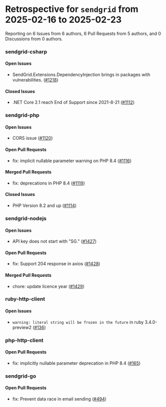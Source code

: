 # Retrospective for `sendgrid` from 2025-02-16 to 2025-02-23

Reporting on 6 Issues from 6 authors, 6 Pull Requests from 5 authors, and 0 Discussions from 0 authors.


### sendgrid-csharp

#### Open Issues

- SendGrid.Extensions.DependencyInjection brings in packages with vulnerabilities. ([#1218](https://github.com/sendgrid/sendgrid-csharp/issues/1218))

#### Closed Issues

- .NET Core 2.1 reach End of Support since 2021-8-21 ([#1112](https://github.com/sendgrid/sendgrid-csharp/issues/1112))

### sendgrid-php

#### Open Issues

- CORS issue ([#1120](https://github.com/sendgrid/sendgrid-php/issues/1120))

#### Open Pull Requests

- fix: implicit nullable parameter warning on PHP 8.4 ([#1116](https://github.com/sendgrid/sendgrid-php/pull/1116))

#### Merged Pull Requests

- fix: deprecations in PHP 8.4 ([#1119](https://github.com/sendgrid/sendgrid-php/pull/1119))

#### Closed Issues

- PHP Version 8.2 and up ([#1114](https://github.com/sendgrid/sendgrid-php/issues/1114))

### sendgrid-nodejs

#### Open Issues

- API key does not start with "SG." ([#1427](https://github.com/sendgrid/sendgrid-nodejs/issues/1427))

#### Open Pull Requests

- fix: Support 204 response in axios ([#1428](https://github.com/sendgrid/sendgrid-nodejs/pull/1428))

#### Merged Pull Requests

- chore: update licence year ([#1429](https://github.com/sendgrid/sendgrid-nodejs/pull/1429))

### ruby-http-client

#### Open Issues

- `warning: literal string will be frozen in the future` in ruby 3.4.0-preview2 ([#136](https://github.com/sendgrid/ruby-http-client/issues/136))

### php-http-client

#### Open Pull Requests

- fix: implicitly nullable parameter deprecation in PHP 8.4 ([#165](https://github.com/sendgrid/php-http-client/pull/165))

### sendgrid-go

#### Open Pull Requests

- fix: Prevent data race in email sending ([#494](https://github.com/sendgrid/sendgrid-go/pull/494))